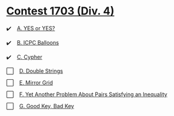 # [Contest 1703 (Div. 4)](https://codeforces.com/contest/1703)

✔️ &ensp; [A.	YES or YES?](https://codeforces.com/contest/1703/problem/A)

✔️ &ensp; [B.	ICPC Balloons](https://codeforces.com/contest/1703/problem/B)

✔️ &ensp; [C.	Cypher](https://codeforces.com/contest/1703/problem/C)

⬜ &ensp; [D.	Double Strings](https://codeforces.com/contest/1703/problem/D)

⬜ &ensp; [E.	Mirror Grid](https://codeforces.com/contest/1703/problem/E)

⬜ &ensp; [F.	Yet Another Problem About Pairs Satisfying an Inequality](https://codeforces.com/contest/1703/problem/F)

⬜ &ensp; [G.	Good Key, Bad Key](https://codeforces.com/contest/1703/problem/G) 
